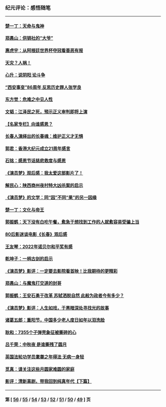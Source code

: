 ### 纪元评论：感悟随笔
---
#### [楚一丁：天命与鬼神](../../pages/nsc1035/n13904371.md) 
#### [郑愚山：供销社的“大爷”](../../pages/nsc1035/n13904409.md) 
#### [惠虎宇：从阿根廷世界杯夺冠看善恶有报](../../pages/nsc1035/n13889438.md) 
#### [天灾？人祸！](../../pages/nsc1035/n13900104.md) 
#### [心升：说阴阳 论斗争](../../pages/nsc1035/n13885189.md) 
#### [“西安事变”86周年 反思历史罪人张学良](../../pages/nsc1035/n13882019.md) 
#### [东方觉：危难之中见人性](../../pages/nsc1035/n13881549.md) 
#### [文韬：江泽民之死，预示正义审判即将上演](../../pages/nsc1035/n13877698.md) 
#### [【名家专栏】向谁感恩？](../../pages/nsc1035/n13873797.md) 
#### [长春人演绎出的长春魂：维护正义才无惧](../../pages/nsc1035/n13871764.md) 
#### [郭君：香港大纪元成立21周年感言](../../pages/nsc1035/n13871269.md) 
#### [石铭：感恩节话慈悲救度与感恩](../../pages/nsc1035/n13869863.md) 
#### [《演员梦》观后感：我太爱这部影片了！](../../pages/nsc1035/n13866783.md) 
#### [解民心：陕西商州夜村特大凶杀案的启示](../../pages/nsc1035/n13865339.md) 
#### [《演员梦》的文学：同“因”不同“果”的另一因缘](../../pages/nsc1035/n13863930.md) 
#### [楚一丁：文化与帝王](../../pages/nsc1035/n13863143.md) 
#### [郭振鹤：天下没有白吃午餐，愈急于想找到工作的人就愈容易受骗上当](../../pages/nsc1035/n13860772.md) 
#### [80后影迷谈电影《长春》观后感](../../pages/nsc1035/n13852708.md) 
#### [王友琴：2022年诺贝尔和平奖有感](../../pages/nsc1035/n13848079.md) 
#### [乾坤子：一柄古剑的启示](../../pages/nsc1035/n13841954.md) 
#### [《演员梦》影评：一定要去影院看首映！比我期待的更精彩](../../pages/nsc1035/n13840865.md) 
#### [郑愚山：与魔鬼打交道的封哥](../../pages/nsc1035/n13840314.md) 
#### [郭振鹤：王安石勇于改革 苏轼洒脱自然 此般为政者今有多少？](../../pages/nsc1035/n13836901.md) 
#### [《演员梦》影评：人生如戏，于黑暗深处寻找光的故事](../../pages/nsc1035/n13832182.md) 
#### [诸葛五郎：重阳节，中国多少老人度日如年以泪洗脸](../../pages/nsc1035/n13831696.md) 
#### [耿和：7355个子弹壳象征被撕碎的心](../../pages/nsc1035/n13830612.md) 
#### [吕千荣：中秋夜 是谁撕残了圆月](../../pages/nsc1035/n13824365.md) 
#### [英国法轮功学员耄耋之年得法 无病一身轻](../../pages/nsc1035/n13821415.md) 
#### [觅真：请关注这些月圆家难圆的家庭](../../pages/nsc1035/n13817374.md) 
#### [影评：清新喜剧，带我回到纯真年代【下篇】](../../pages/nsc1035/n13806698.md) 

---
#### 第 [ [56](./56.md) / [55](./55.md) / [54](./54.md) / [53](./53.md) / [52](./52.md) / [51](./51.md) / [50](./50.md) / [49](./49.md) ] 页
